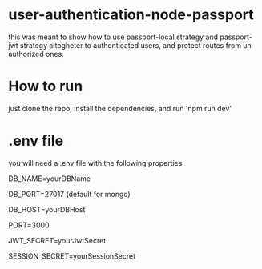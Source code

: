 # user-authentication-node-passport

this was meant to show how to use passport-local strategy and passport-jwt strategy altogheter to authenticated 
users, and protect routes from un authorized ones.

# How to run  

just clone the repo, install the dependencies, and run 'npm run dev'

# .env file
you will need a .env file with the following properties

DB_NAME=yourDBName

DB_PORT=27017 (default for mongo)

DB_HOST=yourDBHost

PORT=3000

JWT_SECRET=yourJwtSecret

SESSION_SECRET=yourSessionSecret
